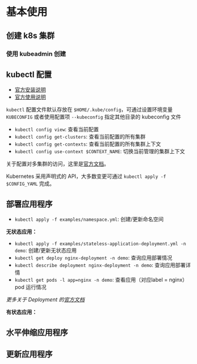 # 基本使用

## 创建 k8s 集群

### 使用 kubeadmin 创建

## kubectl 配置

- [官方安装说明](https://kubernetes.io/zh/docs/tasks/tools/)
- [官方使用说明](https://kubernetes.io/zh/docs/reference/kubectl/overview/)

`kubectl` 配置文件默认存放在 `$HOME/.kube/config`，可通过设置环境变量 `KUBECONFIG` 或者使用配置项 `--kubeconfig` 指定其他目录的 kubeconfig 文件

- `kubectl config view`: 查看当前配置
- `kubectl config get-clusters`: 查看当前配置的所有集群
- `kubectl config get-contexts`: 查看当前配置的所有集群上下文
- `kubectl config use-context $CONTEXT_NAME`: 切换当前管理的集群上下文

关于配置对多集群的访问，这里是[官方文档](https://kubernetes.io/zh/docs/tasks/access-application-cluster/configure-access-multiple-clusters/)。

Kubernetes 采用声明式的 API，大多数变更可通过 `kubectl apply -f $CONFIG_YAML` 完成。

## 部署应用程序

- `kubectl apply -f examples/namespace.yml`: 创建/更新命名空间

**无状态应用：**

- `kubectl apply -f examples/stateless-application-deployment.yml -n demo`: 创建/更新无状态应用
- `kubectl get deploy nginx-deployment -n demo`: 查询应用部署情况
- `kubectl describe deployment nginx-deployment -n demo`: 查询应用部署详情
- `kubectl get pods -l app=nginx -n demo`: 查看应用（对应label = nginx）pod 运行情况

*更多关于 Deployment 的[官方文档](https://kubernetes.io/zh/docs/concepts/workloads/controllers/deployment/)*

**有状态应用：**

## 水平伸缩应用程序

## 更新应用程序
